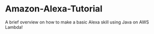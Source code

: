 # Amazon-Alexa-Tutorial
A brief overview on how to make a basic Alexa skill using Java on AWS Lambda!
